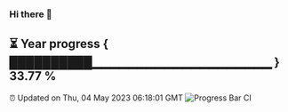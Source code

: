 ### Hi there 👋
⏳ Year progress { ██████████▁▁▁▁▁▁▁▁▁▁▁▁▁▁▁▁▁▁▁▁ } 33.77 %
---
⏰ Updated on Thu, 04 May 2023 06:18:01 GMT
![Progress Bar CI](https://github.com/liununu/liununu/workflows/Progress%20Bar%20CI/badge.svg)
